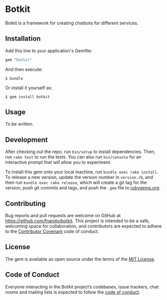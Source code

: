 # Botkit

Botkit is a framework for creating chatbots for different services.

## Installation

Add this line to your application's Gemfile:

```ruby
gem "botkit"
```

And then execute:

    $ bundle

Or install it yourself as:

    $ gem install botkit

## Usage

To be written.

## Development

After checking out the repo, run `bin/setup` to install dependencies. Then, run
`rake test` to run the tests. You can also run `bin/console` for an interactive
prompt that will allow you to experiment.

To install this gem onto your local machine, run `bundle exec rake install`. To
release a new version, update the version number in `version.rb`, and then run
`bundle exec rake release`, which will create a git tag for the version, push
git commits and tags, and push the `.gem` file to
[rubygems.org](https://rubygems.org).

## Contributing

Bug reports and pull requests are welcome on GitHub at
<https://github.com/fnando/botkit>. This project is intended to be a safe,
welcoming space for collaboration, and contributors are expected to adhere to
the [Contributor Covenant](http://contributor-covenant.org) code of conduct.

## License

The gem is available as open source under the terms of the
[MIT License](https://opensource.org/licenses/MIT).

## Code of Conduct

Everyone interacting in the Botkit project’s codebases, issue trackers, chat
rooms and mailing lists is expected to follow the
[code of conduct](https://github.com/fnando/botkit/blob/master/CODE_OF_CONDUCT.md).
